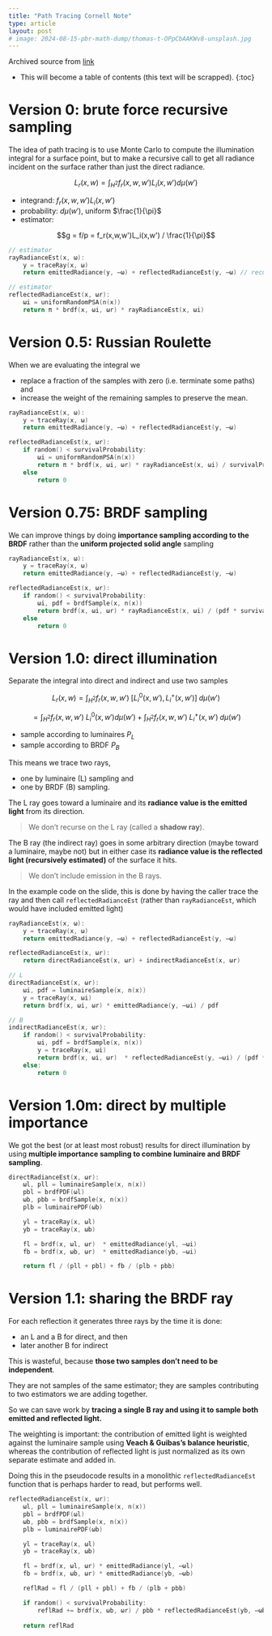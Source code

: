 ```yaml
---
title: "Path Tracing Cornell Note"
type: article
layout: post
# image: 2024-08-15-pbr-math-dump/thomas-t-OPpCbAAKWv8-unsplash.jpg
---
```

Archived source from [link](https://www.cs.cornell.edu/courses/cs6630/2022fa/)

* This will become a table of contents (this text will be scrapped).
{:toc}

# Version 0: brute force recursive sampling

The idea of path tracing is to use Monte Carlo to compute the illumination integral for a surface point, but to make a recursive call to get all radiance incident on the surface rather than just the direct radiance.

$$L_r(x,w)=\int_{H^2}f_r(x,w,w')L_i(x,w')d\mu(w')$$

- integrand: $f_r(x,w,w')L_i(x,w')$
- probability: $d\mu(w')$, uniform $\frac{1}{\pi}$
- estimator:

$$g = f/p = f_r(x,w,w')L_i(x,w') / \frac{1}{\pi}$$

```c
// estimator
rayRadianceEst(x, ω): 
    y = traceRay(x, ω) 
    return emittedRadiance(y, –ω) + reflectedRadianceEst(y, –ω) // recursive

// estimator
reflectedRadianceEst(x, ωr): 
    ωi = uniformRandomPSA(n(x)) 
    return π * brdf(x, ωi, ωr) * rayRadianceEst(x, ωi)

```



# Version 0.5: Russian Roulette

When we are evaluating the integral we 
- replace a fraction of the samples with zero (i.e. terminate some paths) and 
- increase the weight of the remaining samples to preserve the mean.

```c
rayRadianceEst(x, ω): 
    y = traceRay(x, ω) 
    return emittedRadiance(y, –ω) + reflectedRadianceEst(y, –ω) 

reflectedRadianceEst(x, ωr): 
    if random() < survivalProbability: 
        ωi = uniformRandomPSA(n(x)) 
        return π * brdf(x, ωi, ωr) * rayRadianceEst(x, ωi) / survivalProbability 
    else 
        return 0
```

# Version 0.75: BRDF sampling

We can improve things by doing **importance sampling according to the BRDF** rather than the **uniform projected solid angle** sampling

```c
rayRadianceEst(x, ω): 
    y = traceRay(x, ω) 
    return emittedRadiance(y, –ω) + reflectedRadianceEst(y, –ω) 

reflectedRadianceEst(x, ωr): 
    if random() < survivalProbability: 
        ωi, pdf = brdfSample(x, n(x)) 
        return brdf(x, ωi, ωr) * rayRadianceEst(x, ωi) / (pdf * survivalProbability) 
    else 
        return 0

```

# Version 1.0: direct illumination

Separate the integral into direct and indirect and use two samples

$$L_r(x,w)=\int_{H^2}f_r(x,w,w') \; [L_i^{0}(x,w'), L_i^{+}(x,w')] \; d\mu(w')$$

$$=\int_{H^2}f_r(x,w,w') \; L_i^{0}(x,w')d\mu(w') + \int_{H^2}f_r(x,w,w') \; L_i^{+}(x,w') \; d\mu(w')$$


- sample according to luminaires $P_L$
- sample according to BRDF $P_B$

This means we trace two rays, 

- one by luminaire (L) sampling and 
- one by BRDF (B) sampling.

The L ray goes toward a luminaire and its **radiance value is the emitted light** from its direction.

> We don’t recurse on the L ray (called a **shadow ray**).  

The B ray (the indirect ray) goes in some arbitrary direction (maybe toward a luminaire, maybe not) but in either case its **radiance value is the reflected light (recursively estimated)** of the surface it hits.  

> We don’t include emission in the B rays.  

In the example code on the slide, this is done by having the caller trace the ray and then call `reflectedRadianceEst` (rather than `rayRadianceEst`, which would have included emitted light)

```c
rayRadianceEst(x, ω): 
    y = traceRay(x, ω) 
    return emittedRadiance(y, –ω) + reflectedRadianceEst(y, –ω) 

reflectedRadianceEst(x, ωr): 
    return directRadianceEst(x, ωr) + indirectRadianceEst(x, ωr) 

// L
directRadianceEst(x, ωr): 
    ωi, pdf = luminaireSample(x, n(x)) 
    y = traceRay(x, ωi) 
    return brdf(x, ωi, ωr) * emittedRadiance(y, –ωi) / pdf

// B
indirectRadianceEst(x, ωr): 
    if random() < survivalProbability: 
        ωi, pdf = brdfSample(x, n(x)) 
        y = traceRay(x, ωi) 
        return brdf(x, ωi, ωr)  * reflectedRadianceEst(y, –ωi) / (pdf * survivalProbability) 
    else: 
        return 0

```

# Version 1.0m: direct by multiple importance
We got the best (or at least most robust) results for direct illumination by using **multiple importance sampling to combine luminaire and BRDF sampling**.

```c
directRadianceEst(x, ωr): 
    ωl, pll = luminaireSample(x, n(x)) 
    pbl = brdfPDF(ωl) 
    ωb, pbb = brdfSample(x, n(x)) 
    plb = luminairePDF(ωb) 

    yl = traceRay(x, ωl) 
    yb = traceRay(x, ωb) 

    fl = brdf(x, ωl, ωr)  * emittedRadiance(yl, –ωi) 
    fb = brdf(x, ωb, ωr)  * emittedRadiance(yb, –ωi) 

    return fl / (pll + pbl) + fb / (plb + pbb)
```

# Version 1.1: sharing the BRDF ray
For each reflection it generates three rays by the time it is done: 
- an L and a B for direct, and then 
- later another B for indirect

This is wasteful, because **those two samples don’t need to be independent**. 

They are not samples of the same estimator; they are samples contributing to two estimators we are adding together. 

So we can save work by **tracing a single B ray and using it to sample both emitted and reflected light.**  

The weighting is important: the contribution of emitted light is weighted against the luminaire sample using **Veach & Guibas’s balance heuristic**, whereas the contribution of reflected light is just normalized as its own separate estimate and added in.

Doing this in the pseudocode results in a monolithic `reflectedRadianceEst` function that is perhaps 
harder to read, but performs well.

```c
reflectedRadianceEst(x, ωr): 
    ωl, pll = luminaireSample(x, n(x)) 
    pbl = brdfPDF(ωl) 
    ωb, pbb = brdfSample(x, n(x)) 
    plb = luminairePDF(ωb) 

    yl = traceRay(x, ωl) 
    yb = traceRay(x, ωb) 

    fl = brdf(x, ωl, ωr) * emittedRadiance(yl, –ωl) 
    fb = brdf(x, ωb, ωr) * emittedRadiance(yb, –ωb) 

    reflRad = fl / (pll + pbl) + fb / (plb + pbb) 

    if random() < survivalProbability: 
        reflRad += brdf(x, ωb, ωr) / pbb * reflectedRadianceEst(yb, –ωb) / survivalProbability 
    
    return reflRad
```

<!-- Note that none of these methods will do a good job of sampling paths that undergo specular 
transport between a small light source and a diffuse surface (that is, “caustic” paths). -->